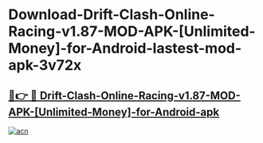 # Download-Drift-Clash-Online-Racing-v1.87-MOD-APK-[Unlimited-Money]-for-Android-lastest-mod-apk-3v72x

<h2><a href="https://apkcomod.com?title=Drift-Clash-Online-Racing-v1.87-MOD-APK-[Unlimited-Money]-for-Android">🔗👉 🔴 Drift-Clash-Online-Racing-v1.87-MOD-APK-[Unlimited-Money]-for-Android-apk </a></h2>

[![acn](https://github.com/user-attachments/assets/0f9c940e-d8b0-45ae-aac7-cd30a18b3e1c)](https://apkcomod.com?title=Drift-Clash-Online-Racing-v1.87-MOD-APK-[Unlimited-Money]-for-Android)
